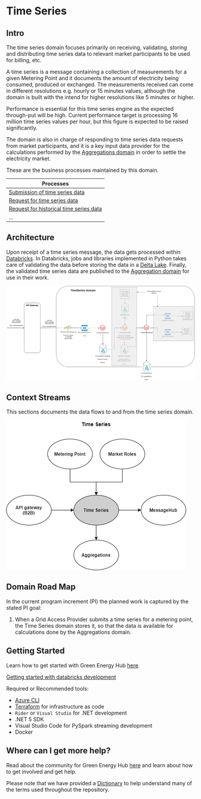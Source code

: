 # Time Series

## Intro

The time series domain focuses primarily on receiving, validating, storing and distributing time series data to relevant market participants to be used for billing, etc.

A time series is a message containing a collection of measurements for a given Metering Point and it documents the amount of electricity being consumed, produced or exchanged. The measurements received can come in different resolutions e.g. hourly or 15 minutes values, although the domain is built with the intend for higher resolutions like 5 minutes or higher.

Performance is essential for this time series engine as the expected through-put will be high. Current performance target is processing 16 million time series values per hour, but this figure is expected to be raised significantly.

The domain is also in charge of responding to time series data requests from market participants, and it is a key input data provider for the calculations performed by the [Aggregations domain](https://github.com/Energinet-DataHub/geh-aggregations) in order to settle the electricity market.

These are the business processes maintained by this domain.

| Processes |
| ------------- |
| [Submission of time series data](docs/business-processes/submission-of-time-series-data.md) |
| [Request for time series data](docs/business-processes/request-for-time-series-data.md) |
| [Request for historical time series data](docs/business-processes/request-for-historical-time-series-data.md) |
| ... |

## Architecture

Upon receipt of a time series message, the data gets processed within [Databricks](https://databricks.com/). In Databricks, jobs and libraries implemented in Python takes care of validating the data before storing the data in a [Delta Lake](https://delta.io/). Finally, the validated time series data are published to the [Aggregation domain](https://github.com/Energinet-DataHub/geh-aggregations) for use in their work.

![design](./docs/images/ARCHITECTURE.drawio.png)

## Context Streams

This sections documents the data flows to and from the time series domain.

![Context stream](./docs/images/TimeSeriesContextStreams.png "Time Series context streams")

## Domain Road Map

In the current program increment (PI) the planned work is captured by the stated PI goal:

1. When a Grid Access Provider submits a time series for a metering point, the Time Series domain stores it, so that the data is available for calculations done by the Aggregations domain.

## Getting Started

Learn how to get started with Green Energy Hub [here](https://github.com/Energinet-DataHub/green-energy-hub/blob/main/docs/getting-started.md).

[Getting started with databricks development](source/databricks)

Required or Recommended tools:

* [Azure CLI](https://docs.microsoft.com/en-us/cli/azure/install-azure-cli)
* [Terraform](https://www.terraform.io) for infrastructure as code
* `Rider` or `Visual Studio` for .NET development
* .NET 5 SDK
* Visual Studio Code for PySpark streaming development
* Docker

## Where can I get more help?

Read about the community for Green Energy Hub [here](https://github.com/Energinet-DataHub/green-energy-hub/blob/main/COMMUNITY.md) and learn about how to get involved and get help.

Please note that we have provided a [Dictionary](https://github.com/Energinet-DataHub/green-energy-hub/tree/main/docs/dictionary-and-concepts) to help understand many of the terms used throughout the repository.
